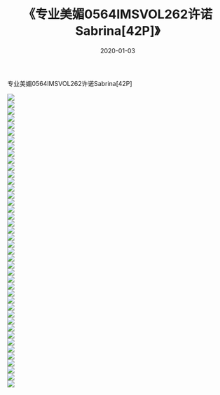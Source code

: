 ﻿---
layout: post
title:  《专业美媚0564IMSVOL262许诺Sabrina[42P]》
date:   2020-01-03
img: http://pic.660000.xyz/1:/唯美/2020/专业美媚0564IMSVOL262许诺Sabrina[42P]/000.jpg
categories: [美女, 清纯, 唯美]
---

专业美媚0564IMSVOL262许诺Sabrina[42P]

  ![](http://pic.660000.xyz/1:/唯美/2020/专业美媚0564IMSVOL262许诺Sabrina[42P]/001.jpg) <br> ![](http://pic.660000.xyz/1:/唯美/2020/专业美媚0564IMSVOL262许诺Sabrina[42P]/002.jpg) <br> ![](http://pic.660000.xyz/1:/唯美/2020/专业美媚0564IMSVOL262许诺Sabrina[42P]/003.jpg) <br> ![](http://pic.660000.xyz/1:/唯美/2020/专业美媚0564IMSVOL262许诺Sabrina[42P]/004.jpg) <br> ![](http://pic.660000.xyz/1:/唯美/2020/专业美媚0564IMSVOL262许诺Sabrina[42P]/005.jpg) <br> ![](http://pic.660000.xyz/1:/唯美/2020/专业美媚0564IMSVOL262许诺Sabrina[42P]/006.jpg) <br> ![](http://pic.660000.xyz/1:/唯美/2020/专业美媚0564IMSVOL262许诺Sabrina[42P]/007.jpg) <br> ![](http://pic.660000.xyz/1:/唯美/2020/专业美媚0564IMSVOL262许诺Sabrina[42P]/008.jpg) <br> ![](http://pic.660000.xyz/1:/唯美/2020/专业美媚0564IMSVOL262许诺Sabrina[42P]/009.jpg) <br> ![](http://pic.660000.xyz/1:/唯美/2020/专业美媚0564IMSVOL262许诺Sabrina[42P]/010.jpg) <br> ![](http://pic.660000.xyz/1:/唯美/2020/专业美媚0564IMSVOL262许诺Sabrina[42P]/011.jpg) <br> ![](http://pic.660000.xyz/1:/唯美/2020/专业美媚0564IMSVOL262许诺Sabrina[42P]/012.jpg) <br> ![](http://pic.660000.xyz/1:/唯美/2020/专业美媚0564IMSVOL262许诺Sabrina[42P]/013.jpg) <br> ![](http://pic.660000.xyz/1:/唯美/2020/专业美媚0564IMSVOL262许诺Sabrina[42P]/014.jpg) <br> ![](http://pic.660000.xyz/1:/唯美/2020/专业美媚0564IMSVOL262许诺Sabrina[42P]/015.jpg) <br> ![](http://pic.660000.xyz/1:/唯美/2020/专业美媚0564IMSVOL262许诺Sabrina[42P]/016.jpg) <br> ![](http://pic.660000.xyz/1:/唯美/2020/专业美媚0564IMSVOL262许诺Sabrina[42P]/017.jpg) <br> ![](http://pic.660000.xyz/1:/唯美/2020/专业美媚0564IMSVOL262许诺Sabrina[42P]/018.jpg) <br> ![](http://pic.660000.xyz/1:/唯美/2020/专业美媚0564IMSVOL262许诺Sabrina[42P]/019.jpg) <br> ![](http://pic.660000.xyz/1:/唯美/2020/专业美媚0564IMSVOL262许诺Sabrina[42P]/020.jpg) <br> ![](http://pic.660000.xyz/1:/唯美/2020/专业美媚0564IMSVOL262许诺Sabrina[42P]/021.jpg) <br> ![](http://pic.660000.xyz/1:/唯美/2020/专业美媚0564IMSVOL262许诺Sabrina[42P]/022.jpg) <br> ![](http://pic.660000.xyz/1:/唯美/2020/专业美媚0564IMSVOL262许诺Sabrina[42P]/023.jpg) <br> ![](http://pic.660000.xyz/1:/唯美/2020/专业美媚0564IMSVOL262许诺Sabrina[42P]/024.jpg) <br> ![](http://pic.660000.xyz/1:/唯美/2020/专业美媚0564IMSVOL262许诺Sabrina[42P]/025.jpg) <br> ![](http://pic.660000.xyz/1:/唯美/2020/专业美媚0564IMSVOL262许诺Sabrina[42P]/026.jpg) <br> ![](http://pic.660000.xyz/1:/唯美/2020/专业美媚0564IMSVOL262许诺Sabrina[42P]/027.jpg) <br> ![](http://pic.660000.xyz/1:/唯美/2020/专业美媚0564IMSVOL262许诺Sabrina[42P]/028.jpg) <br> ![](http://pic.660000.xyz/1:/唯美/2020/专业美媚0564IMSVOL262许诺Sabrina[42P]/029.jpg) <br> ![](http://pic.660000.xyz/1:/唯美/2020/专业美媚0564IMSVOL262许诺Sabrina[42P]/030.jpg) <br> ![](http://pic.660000.xyz/1:/唯美/2020/专业美媚0564IMSVOL262许诺Sabrina[42P]/031.jpg) <br> ![](http://pic.660000.xyz/1:/唯美/2020/专业美媚0564IMSVOL262许诺Sabrina[42P]/032.jpg) <br> ![](http://pic.660000.xyz/1:/唯美/2020/专业美媚0564IMSVOL262许诺Sabrina[42P]/033.jpg) <br> ![](http://pic.660000.xyz/1:/唯美/2020/专业美媚0564IMSVOL262许诺Sabrina[42P]/034.jpg) <br> ![](http://pic.660000.xyz/1:/唯美/2020/专业美媚0564IMSVOL262许诺Sabrina[42P]/035.jpg) <br> ![](http://pic.660000.xyz/1:/唯美/2020/专业美媚0564IMSVOL262许诺Sabrina[42P]/036.jpg) <br> ![](http://pic.660000.xyz/1:/唯美/2020/专业美媚0564IMSVOL262许诺Sabrina[42P]/037.jpg) <br> ![](http://pic.660000.xyz/1:/唯美/2020/专业美媚0564IMSVOL262许诺Sabrina[42P]/038.jpg) <br> ![](http://pic.660000.xyz/1:/唯美/2020/专业美媚0564IMSVOL262许诺Sabrina[42P]/039.jpg) <br> ![](http://pic.660000.xyz/1:/唯美/2020/专业美媚0564IMSVOL262许诺Sabrina[42P]/040.jpg) <br> ![](http://pic.660000.xyz/1:/唯美/2020/专业美媚0564IMSVOL262许诺Sabrina[42P]/041.jpg) <br> ![](http://pic.660000.xyz/1:/唯美/2020/专业美媚0564IMSVOL262许诺Sabrina[42P]/042.jpg) <br>